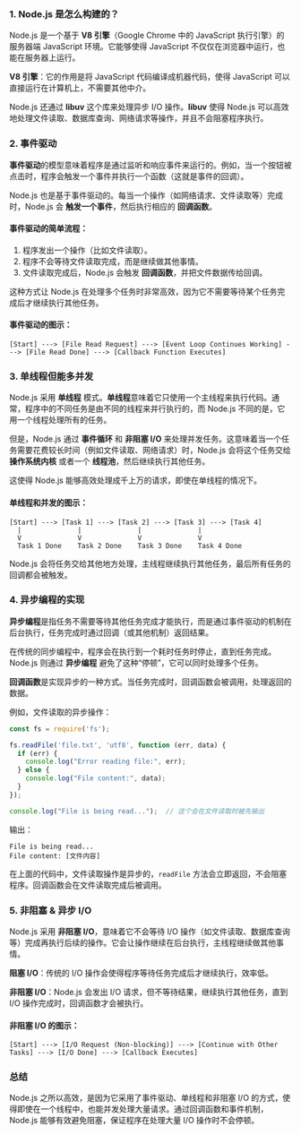 ### 1. **Node.js 是怎么构建的？**

Node.js 是一个基于 **V8 引擎**（Google Chrome 中的 JavaScript 执行引擎）的服务器端 JavaScript 环境。它能够使得 JavaScript 不仅仅在浏览器中运行，也能在服务器上运行。

**V8 引擎**：它的作用是将 JavaScript 代码编译成机器代码，使得 JavaScript 可以直接运行在计算机上，不需要其他中介。

Node.js 还通过 **libuv** 这个库来处理异步 I/O 操作。**libuv** 使得 Node.js 可以高效地处理文件读取、数据库查询、网络请求等操作，并且不会阻塞程序执行。

### 2. **事件驱动**

**事件驱动**的模型意味着程序是通过监听和响应事件来运行的。例如，当一个按钮被点击时，程序会触发一个事件并执行一个函数（这就是事件的回调）。

Node.js 也是基于事件驱动的。每当一个操作（如网络请求、文件读取等）完成时，Node.js 会 **触发一个事件**，然后执行相应的 **回调函数**。

#### **事件驱动的简单流程**：

1. 程序发出一个操作（比如文件读取）。
2. 程序不会等待文件读取完成，而是继续做其他事情。
3. 文件读取完成后，Node.js 会触发 **回调函数**，并把文件数据传给回调。

这种方式让 Node.js 在处理多个任务时非常高效，因为它不需要等待某个任务完成后才继续执行其他任务。

#### **事件驱动的图示：**

```plaintext
[Start] ---> [File Read Request] ---> [Event Loop Continues Working] ---> [File Read Done] ---> [Callback Function Executes]
```

### 3. **单线程但能多并发**

Node.js 采用 **单线程** 模式。**单线程**意味着它只使用一个主线程来执行代码。通常，程序中的不同任务是由不同的线程来并行执行的，而 Node.js 不同的是，它用一个线程处理所有的任务。

但是，Node.js 通过 **事件循环** 和 **非阻塞 I/O** 来处理并发任务。这意味着当一个任务需要花费较长时间（例如文件读取、网络请求）时，Node.js 会将这个任务交给 **操作系统内核** 或者一个 **线程池**，然后继续执行其他任务。

这使得 Node.js 能够高效处理成千上万的请求，即使在单线程的情况下。

#### **单线程和并发的图示：**

```plaintext
[Start] ---> [Task 1] ---> [Task 2] ---> [Task 3] ---> [Task 4]
  |              |              |              |
  V              V              V              V
  Task 1 Done    Task 2 Done    Task 3 Done    Task 4 Done
```

Node.js 会将任务交给其他地方处理，主线程继续执行其他任务，最后所有任务的回调都会被触发。

### 4. **异步编程的实现**

**异步编程**是指任务不需要等待其他任务完成才能执行，而是通过事件驱动的机制在后台执行，任务完成时通过回调（或其他机制）返回结果。

在传统的同步编程中，程序会在执行到一个耗时任务时停止，直到任务完成。Node.js 则通过 **异步编程** 避免了这种“停顿”，它可以同时处理多个任务。

**回调函数**是实现异步的一种方式。当任务完成时，回调函数会被调用，处理返回的数据。

例如，文件读取的异步操作：

```javascript
const fs = require('fs');

fs.readFile('file.txt', 'utf8', function (err, data) {
  if (err) {
    console.log("Error reading file:", err);
  } else {
    console.log("File content:", data);
  }
});

console.log("File is being read...");  // 这个会在文件读取时被先输出
```

输出：

```plaintext
File is being read...
File content: [文件内容]
```

在上面的代码中，文件读取操作是异步的，`readFile` 方法会立即返回，不会阻塞程序。回调函数会在文件读取完成后被调用。

### 5. **非阻塞 & 异步 I/O**

Node.js 采用 **非阻塞 I/O**，意味着它不会等待 I/O 操作（如文件读取、数据库查询等）完成再执行后续的操作。它会让操作继续在后台执行，主线程继续做其他事情。

**阻塞 I/O**：传统的 I/O 操作会使得程序等待任务完成后才继续执行，效率低。

**非阻塞 I/O**：Node.js 会发出 I/O 请求，但不等待结果，继续执行其他任务，直到 I/O 操作完成时，回调函数才会被执行。

#### **非阻塞 I/O 的图示：**

```plaintext
[Start] ---> [I/O Request (Non-blocking)] ---> [Continue with Other Tasks] ---> [I/O Done] ---> [Callback Executes]
```

### 总结

Node.js 之所以高效，是因为它采用了事件驱动、单线程和非阻塞 I/O 的方式，使得即使在一个线程中，也能并发处理大量请求。通过回调函数和事件机制，Node.js 能够有效避免阻塞，保证程序在处理大量 I/O 操作时不会停顿。